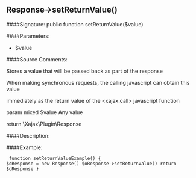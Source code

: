 ## Response->setReturnValue()

####Signature: public function setReturnValue($value)

####Parameters:

* $value




####Source Comments:

Stores a value that will be passed back as part of the response



When making synchronous requests, the calling javascript can obtain this value

immediately as the return value of the <xajax.call> javascript function



param mixed		$value				Any value



return \Xajax\Plugin\Response



####Description:


####Example:
<code><pre>
function setReturnValueExample()
{
    $oResponse = new Response()
    $oResponse->setReturnValue()
    return $oResponse
}
</pre></code>
